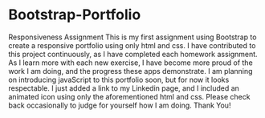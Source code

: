 # Bootstrap-Portfolio
Responsiveness Assignment
This is my first assignment using Bootstrap to create a responsive portfolio using only html and css. I have contributed to this project continuously, as I have completed each
homework assignment.
As I learn more with each new exercise, I have become more proud of the work I am doing,
and the progress these apps demonstrate.
I am planning on introducing javaScript to this portfolio soon, but for now it looks 
respectable. I just added a link to my Linkedin page, and I included an animated icon using only the aforementioned html and css.
Please check back occasionally to judge for yourself how I am doing.
Thank You!
